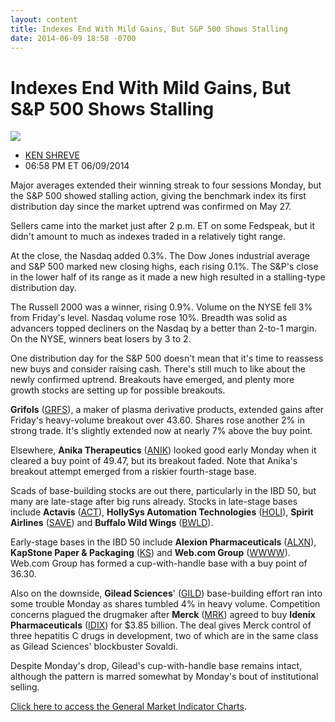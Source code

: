 ```yaml
---
layout: content
title: Indexes End With Mild Gains, But S&P 500 Shows Stalling
date: 2014-06-09 18:58 -0700
---
```



Indexes End With Mild Gains, But S&P 500 Shows Stalling
========================================================


![](https://www.investors.com/wp-content/uploads/ibd-migrated-images/MPv_140610_635379252497910481.png)

* [KEN SHREVE](https://www.investors.com/author/shrevek/ "Posts by KEN SHREVE")
* 06:58 PM ET 06/09/2014




Major averages extended their winning streak to four sessions Monday, but the S&P 500 showed stalling action, giving the benchmark index its first distribution day since the market uptrend was confirmed on May 27.

  

Sellers came into the market just after 2 p.m. ET on some Fedspeak, but it didn't amount to much as indexes traded in a relatively tight range.

  

At the close, the Nasdaq added 0.3%. The Dow Jones industrial average and S&P 500 marked new closing highs, each rising 0.1%. The S&P's close in the lower half of its range as it made a new high resulted in a stalling-type distribution day.

  

The Russell 2000 was a winner, rising 0.9%. Volume on the NYSE fell 3% from Friday's level. Nasdaq volume rose 10%. Breadth was solid as advancers topped decliners on the Nasdaq by a better than 2-to-1 margin. On the NYSE, winners beat losers by 3 to 2.

  

One distribution day for the S&P 500 doesn't mean that it's time to reassess new buys and consider raising cash. There's still much to like about the newly confirmed uptrend. Breakouts have emerged, and plenty more growth stocks are setting up for possible breakouts.

  

**Grifols** ([GRFS](https://research.investors.com/quote.aspx?symbol=GRFS)), a maker of plasma derivative products, extended gains after Friday's heavy-volume breakout over 43.60. Shares rose another 2% in strong trade. It's slightly extended now at nearly 7% above the buy point.

  

Elsewhere, **Anika Therapeutics** ([ANIK](https://research.investors.com/quote.aspx?symbol=ANIK)) looked good early Monday when it cleared a buy point of 49.47, but its breakout faded. Note that Anika's breakout attempt emerged from a riskier fourth-stage base.

  

Scads of base-building stocks are out there, particularly in the IBD 50, but many are late-stage after big runs already. Stocks in late-stage bases include **Actavis** ([ACT](https://research.investors.com/quote.aspx?symbol=ACT)), **HollySys Automation Technologies** ([HOLI](https://research.investors.com/quote.aspx?symbol=HOLI)), **Spirit Airlines** ([SAVE](https://research.investors.com/quote.aspx?symbol=SAVE)) and **Buffalo Wild Wings** ([BWLD](https://research.investors.com/quote.aspx?symbol=BWLD)).

  

Early-stage bases in the IBD 50 include **Alexion Pharmaceuticals** ([ALXN](https://research.investors.com/quote.aspx?symbol=ALXN)), **KapStone Paper & Packaging** ([KS](https://research.investors.com/quote.aspx?symbol=KS)) and **Web.com Group** ([WWWW](https://research.investors.com/quote.aspx?symbol=WWWW)). Web.com Group has formed a cup-with-handle base with a buy point of 36.30.

  

Also on the downside, **Gilead Sciences**' ([GILD](https://research.investors.com/quote.aspx?symbol=GILD)) base-building effort ran into some trouble Monday as shares tumbled 4% in heavy volume. Competition concerns plagued the drugmaker after **Merck** ([MRK](https://research.investors.com/quote.aspx?symbol=MRK)) agreed to buy **Idenix Pharmaceuticals** ([IDIX](https://research.investors.com/quote.aspx?symbol=IDIX)) for $3.85 billion. The deal gives Merck control of three hepatitis C drugs in development, two of which are in the same class as Gilead Sciences' blockbuster Sovaldi.

  

Despite Monday's drop, Gilead's cup-with-handle base remains intact, although the pattern is marred somewhat by Monday's bout of institutional selling.

  

[Click here to access the General Market Indicator Charts](https://www.investors.com/pdf/GMI_061014.pdf).




